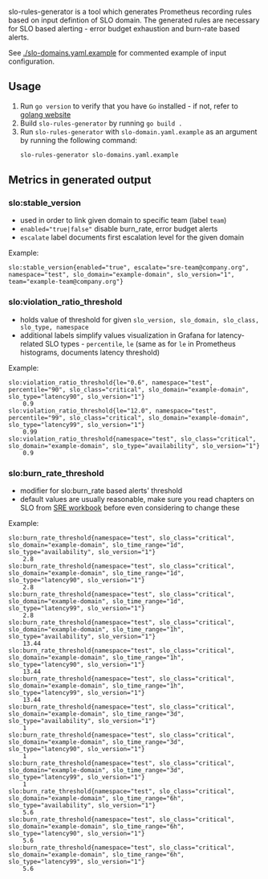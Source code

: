 slo-rules-generator is a tool which generates Prometheus recording rules based on input defintion of SLO domain. The generated rules are necessary for SLO based alerting - error budget exhaustion and burn-rate based alerts.

See [./slo-domains.yaml.example](./slo-domains.yaml.example) for commented example of input configuration.

## Usage

 1. Run `go version` to verify that you have `Go` installed - if not, refer to [golang website](https://golang.org/doc/install)
 1. Build `slo-rules-generator` by running `go build .`
 1. Run `slo-rules-generator` with `slo-domain.yaml.example` as an argument by running the following command:
    ```bash
    slo-rules-generator slo-domains.yaml.example
    ```
## Metrics in generated output
### slo:stable_version
- used in order to link given domain to specific team (label `team`)
- `enabled="true|false"` disable burn_rate, error budget alerts
- `escalate` label documents first escalation level for the given domain

Example:
```
slo:stable_version{enabled="true", escalate="sre-team@company.org", namespace="test", slo_domain="example-domain", slo_version="1", team="example-team@company.org"}
```
### slo:violation_ratio_threshold
- holds value of threshold for given `slo_version, slo_domain, slo_class, slo_type, namespace`
- additional labels simplify values visualization in Grafana for latency-related SLO types - `percentile`, `le` (same as for `le` in Prometheus histograms, documents latency threshold)

Example:
```
slo:violation_ratio_threshold{le="0.6", namespace="test", percentile="90", slo_class="critical", slo_domain="example-domain", slo_type="latency90", slo_version="1"}
	0.9
slo:violation_ratio_threshold{le="12.0", namespace="test", percentile="99", slo_class="critical", slo_domain="example-domain", slo_type="latency99", slo_version="1"}
	0.99
slo:violation_ratio_threshold{namespace="test", slo_class="critical", slo_domain="example-domain", slo_type="availability", slo_version="1"}
	0.9
```
### slo:burn_rate_threshold
- modifier for slo:burn_rate based alerts' threshold
- default values are usually reasonable, make sure you read chapters on SLO from [SRE workbook](https://sre.google/workbook/table-of-contents/) before even considering to change these

Example:
```
slo:burn_rate_threshold{namespace="test", slo_class="critical", slo_domain="example-domain", slo_time_range="1d", slo_type="availability", slo_version="1"}
	2.8
slo:burn_rate_threshold{namespace="test", slo_class="critical", slo_domain="example-domain", slo_time_range="1d", slo_type="latency90", slo_version="1"}
	2.8
slo:burn_rate_threshold{namespace="test", slo_class="critical", slo_domain="example-domain", slo_time_range="1d", slo_type="latency99", slo_version="1"}
	2.8
slo:burn_rate_threshold{namespace="test", slo_class="critical", slo_domain="example-domain", slo_time_range="1h", slo_type="availability", slo_version="1"}
	13.44
slo:burn_rate_threshold{namespace="test", slo_class="critical", slo_domain="example-domain", slo_time_range="1h", slo_type="latency90", slo_version="1"}
	13.44
slo:burn_rate_threshold{namespace="test", slo_class="critical", slo_domain="example-domain", slo_time_range="1h", slo_type="latency99", slo_version="1"}
	13.44
slo:burn_rate_threshold{namespace="test", slo_class="critical", slo_domain="example-domain", slo_time_range="3d", slo_type="availability", slo_version="1"}
	1
slo:burn_rate_threshold{namespace="test", slo_class="critical", slo_domain="example-domain", slo_time_range="3d", slo_type="latency90", slo_version="1"}
	1
slo:burn_rate_threshold{namespace="test", slo_class="critical", slo_domain="example-domain", slo_time_range="3d", slo_type="latency99", slo_version="1"}
	1
slo:burn_rate_threshold{namespace="test", slo_class="critical", slo_domain="example-domain", slo_time_range="6h", slo_type="availability", slo_version="1"}
	5.6
slo:burn_rate_threshold{namespace="test", slo_class="critical", slo_domain="example-domain", slo_time_range="6h", slo_type="latency90", slo_version="1"}
	5.6
slo:burn_rate_threshold{namespace="test", slo_class="critical", slo_domain="example-domain", slo_time_range="6h", slo_type="latency99", slo_version="1"}
	5.6
```
